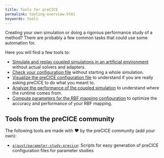 ```yaml
---
title: Tools for preCICE
permalink: tooling-overview.html
keywords: tools
---
```


Creating your own simulation or doing a rigorous performance study of a method?
There are probably a few common tasks that could use some automation for.

Here you will find a few tools to:

- [Simulate and replay coupled simulations in an artificial environment](tooling-aste.html) without actual solvers and adapters.
- [Check your configuration file](tooling-builtin.html) without starting a whole simulation.
- [Visualize the preCICE configuration file](tooling-config-visualization.html) to understand if you are really asking preCICE to do what you meant to.
- [Analyze the performance of the coupled simulation](tooling-performance-analysis.html) to understand where the runtime comes from.
- [Compute parameters for the RBF mapping configuration](tooling-rbf-shape.html) to optimize the accuracy and performance of your RBF mapping.

## Tools from the preCICE community

The following tools are made with ❤️ by the preCICE community (add your own):

- [`ajaust/parameter-study-precice`](https://github.com/ajaust/parameter-study-precice): Scripts for easy generation of preCICE configuration files for parameter studies
